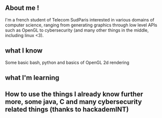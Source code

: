 <h2>About me !</h2>
I'm a french student of Telecom SudParis interested in various domains of computer science, ranging from generating graphics through low level APIs such as OpenGL to cybersecurity (and many other things in the middle, including linux <3).
<h2>what I know</h2>
Some basic bash, python and basics of OpenGL 2d rendering
<h2>what I'm learning<h2>
How to use the things I already know further more, some java, C and many cybersecurity related things (thanks to hackademINT)
